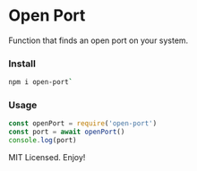 # Open Port

Function that finds an open port on your system.

### Install

```sh
npm i open-port`
```

### Usage

```js
const openPort = require('open-port')
const port = await openPort()
console.log(port)
```

MIT Licensed. Enjoy!
